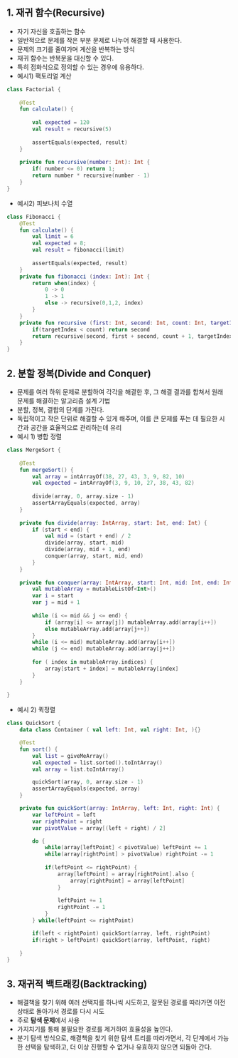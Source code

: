 
## 1. 재귀 함수(Recursive)
- 자기 자신을 호출하는 함수
- 일반적으로 문제를 작은 부분 문제로 나누어 해결할 때 사용한다.
- 문제의 크기를 줄여가며 계산을 반복하는 방식
- 재귀 함수는 반복문을 대신할 수 있다. 
- 특히 점화식으로 정의할 수 있는 경우에 유용하다.
- 예시1) 팩토리얼 계산
```kotlin
class Factorial {  
  
    @Test  
    fun calculate() {  
  
        val expected = 120  
        val result = recursive(5)  
  
        assertEquals(expected, result)  
    }  
  
    private fun recursive(number: Int): Int {  
        if( number <= 0) return 1;  
        return number * recursive(number - 1)  
    }  
}
```
- 예시2) 피보나치 수열
```kotlin
class Fibonacci {  
    @Test  
    fun calculate() {  
        val limit = 6  
        val expected = 8;  
        val result = fibonacci(limit)  
  
        assertEquals(expected, result)  
    }  
    private fun fibonacci (index: Int): Int {  
        return when(index) {  
            0 -> 0  
            1 -> 1  
            else -> recursive(0,1,2, index)  
        }  
    }  
    private fun recursive (first: Int, second: Int, count: Int, targetIndex: Int): Int {  
        if(targetIndex < count) return second  
        return recursive(second, first + second, count + 1, targetIndex)  
    }  
}
```

## 2. 분할 정복(Divide and Conquer)
- 문제를 여러 하위 문제로 분할하여 각각을 해결한 후, 그 해결 결과를 합쳐서 원래 문제를 해결하는 알고리즘 설계 기법
- 분할, 정복, 결합의 단계를 가진다.
- 독립적이고 작은 단위로 해결할 수 있게 해주며, 이를 큰 문제를 푸는 데 필요한 시간과 공간을 효율적으로 관리하는데 유리
- 예시 1) 병합 정렬
```kotlin
class MergeSort {  
  
    @Test  
    fun mergeSort() {  
        val array = intArrayOf(38, 27, 43, 3, 9, 82, 10)  
        val expected = intArrayOf(3, 9, 10, 27, 38, 43, 82)  
  
        divide(array, 0, array.size - 1)  
        assertArrayEquals(expected, array)  
    }  
  
    private fun divide(array: IntArray, start: Int, end: Int) {  
        if (start < end) {  
            val mid = (start + end) / 2  
            divide(array, start, mid)  
            divide(array, mid + 1, end)  
            conquer(array, start, mid, end)  
        }  
    }  
  
    private fun conquer(array: IntArray, start: Int, mid: Int, end: Int) {  
        val mutableArray = mutableListOf<Int>()  
        var i = start  
        var j = mid + 1  
  
        while (i <= mid && j <= end) {  
            if (array[i] <= array[j]) mutableArray.add(array[i++])  
            else mutableArray.add(array[j++])  
        }  
        while (i <= mid) mutableArray.add(array[i++])  
        while (j <= end) mutableArray.add(array[j++])  
  
        for ( index in mutableArray.indices) {  
            array[start + index] = mutableArray[index]  
        }  
    }  
  
}
```
- 예시 2) 퀵정렬
```kotlin
class QuickSort {
	data class Container ( val left: Int, val right: Int, ){}

	@Test
	fun sort() {
		val list = giveMeArray()
		val expected = list.sorted().toIntArray()
		val array = list.toIntArray()

		quickSort(array, 0, array.size - 1)
		assertArrayEquals(expected, array)
	}

	private fun quickSort(array: IntArray, left: Int, right: Int) {
		var leftPoint = left
		var rightPoint = right
		var pivotValue = array[(left + right) / 2]

		do {
			while(array[leftPoint] < pivotValue) leftPoint += 1
			while(array[rightPoint] > pivotValue) rightPoint -= 1
	
			if(leftPoint <= rightPoint) {
				array[leftPoint] = array[rightPoint].also {
					array[rightPoint] = array[leftPoint]
				}
	
				leftPoint += 1
				rightPoint -= 1
			}
		} while(leftPoint <= rightPoint)

		if(left < rightPoint) quickSort(array, left, rightPoint)
		if(right > leftPoint) quickSort(array, leftPoint, right)
		
	}
}
```

## 3. 재귀적 백트래킹(Backtracking)
- 해결책을 찾기 위해 여러 선택지를 하나씩 시도하고, 잘못된 경로를 따라가면 이전 상태로 돌아가서 경로를 다시 시도
- 주로 **탐색 문제**에서 사용
- 가지치기를 통해 불필요한 경로를 제거하여 효율성을 높인다.
- 분기 탐색 방식으로, 해결책을 찾기 위한 탐색 트리를 따라가면서, 각 단계에서 가능한 선택을 탐색하고, 더 이상 진행할 수 없거나 유효하지 않으면 되돌아 간다.